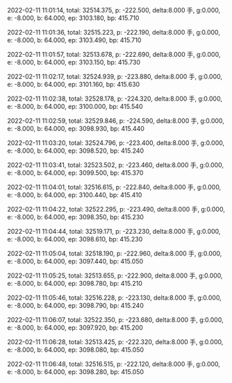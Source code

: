 2022-02-11 11:01:14, total: 32514.375, p: -222.500, delta:8.000 手, g:0.000, e: -8.000, b: 64.000, ep: 3103.180, bp: 415.710

2022-02-11 11:01:36, total: 32515.223, p: -222.190, delta:8.000 手, g:0.000, e: -8.000, b: 64.000, ep: 3103.490, bp: 415.710

2022-02-11 11:01:57, total: 32513.678, p: -222.690, delta:8.000 手, g:0.000, e: -8.000, b: 64.000, ep: 3103.150, bp: 415.730

2022-02-11 11:02:17, total: 32524.939, p: -223.880, delta:8.000 手, g:0.000, e: -8.000, b: 64.000, ep: 3101.160, bp: 415.630

2022-02-11 11:02:38, total: 32528.178, p: -224.320, delta:8.000 手, g:0.000, e: -8.000, b: 64.000, ep: 3100.000, bp: 415.540

2022-02-11 11:02:59, total: 32529.846, p: -224.590, delta:8.000 手, g:0.000, e: -8.000, b: 64.000, ep: 3098.930, bp: 415.440

2022-02-11 11:03:20, total: 32524.796, p: -223.400, delta:8.000 手, g:0.000, e: -8.000, b: 64.000, ep: 3098.520, bp: 415.240

2022-02-11 11:03:41, total: 32523.502, p: -223.460, delta:8.000 手, g:0.000, e: -8.000, b: 64.000, ep: 3099.500, bp: 415.370

2022-02-11 11:04:01, total: 32516.615, p: -222.840, delta:8.000 手, g:0.000, e: -8.000, b: 64.000, ep: 3100.440, bp: 415.410

2022-02-11 11:04:22, total: 32522.295, p: -223.490, delta:8.000 手, g:0.000, e: -8.000, b: 64.000, ep: 3098.350, bp: 415.230

2022-02-11 11:04:44, total: 32519.171, p: -223.230, delta:8.000 手, g:0.000, e: -8.000, b: 64.000, ep: 3098.610, bp: 415.230

2022-02-11 11:05:04, total: 32518.190, p: -222.960, delta:8.000 手, g:0.000, e: -8.000, b: 64.000, ep: 3097.440, bp: 415.050

2022-02-11 11:05:25, total: 32513.655, p: -222.900, delta:8.000 手, g:0.000, e: -8.000, b: 64.000, ep: 3098.780, bp: 415.210

2022-02-11 11:05:46, total: 32516.228, p: -223.130, delta:8.000 手, g:0.000, e: -8.000, b: 64.000, ep: 3098.790, bp: 415.240

2022-02-11 11:06:07, total: 32522.350, p: -223.680, delta:8.000 手, g:0.000, e: -8.000, b: 64.000, ep: 3097.920, bp: 415.200

2022-02-11 11:06:28, total: 32513.425, p: -222.320, delta:8.000 手, g:0.000, e: -8.000, b: 64.000, ep: 3098.080, bp: 415.050

2022-02-11 11:06:48, total: 32516.515, p: -222.120, delta:8.000 手, g:0.000, e: -8.000, b: 64.000, ep: 3098.280, bp: 415.050